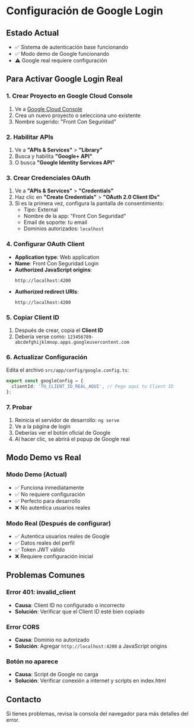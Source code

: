 # Configuración de Google Login

## Estado Actual
- ✅ Sistema de autenticación base funcionando
- ✅ Modo demo de Google funcionando  
- ⚠️ Google real requiere configuración

## Para Activar Google Login Real

### 1. Crear Proyecto en Google Cloud Console
1. Ve a [Google Cloud Console](https://console.cloud.google.com/)
2. Crea un nuevo proyecto o selecciona uno existente
3. Nombre sugerido: "Front Con Seguridad"

### 2. Habilitar APIs
1. Ve a **"APIs & Services"** > **"Library"**
2. Busca y habilita **"Google+ API"** 
3. O busca **"Google Identity Services API"**

### 3. Crear Credenciales OAuth
1. Ve a **"APIs & Services"** > **"Credentials"**
2. Haz clic en **"Create Credentials"** > **"OAuth 2.0 Client IDs"**
3. Si es la primera vez, configura la pantalla de consentimiento:
   - Tipo: External
   - Nombre de la app: "Front Con Seguridad"
   - Email de soporte: tu email
   - Dominios autorizados: `localhost`

### 4. Configurar OAuth Client
- **Application type**: Web application
- **Name**: Front Con Seguridad Login
- **Authorized JavaScript origins**: 
  ```
  http://localhost:4200
  ```
- **Authorized redirect URIs**: 
  ```
  http://localhost:4200
  ```

### 5. Copiar Client ID
1. Después de crear, copia el **Client ID** 
2. Debería verse como: `123456789-abcdefghijklmnop.apps.googleusercontent.com`

### 6. Actualizar Configuración
Edita el archivo `src/app/config/google.config.ts`:

```typescript
export const googleConfig = {
  clientId: 'TU_CLIENT_ID_REAL_AQUI', // Pega aquí tu Client ID
};
```

### 7. Probar
1. Reinicia el servidor de desarrollo: `ng serve`
2. Ve a la página de login
3. Deberías ver el botón oficial de Google
4. Al hacer clic, se abrirá el popup de Google real

## Modo Demo vs Real

### Modo Demo (Actual)
- ✅ Funciona inmediatamente
- ✅ No requiere configuración
- ✅ Perfecto para desarrollo
- ❌ No autentica usuarios reales

### Modo Real (Después de configurar)
- ✅ Autentica usuarios reales de Google
- ✅ Datos reales del perfil
- ✅ Token JWT válido
- ❌ Requiere configuración inicial

## Problemas Comunes

### Error 401: invalid_client
- **Causa**: Client ID no configurado o incorrecto
- **Solución**: Verificar que el Client ID esté bien copiado

### Error CORS
- **Causa**: Dominio no autorizado  
- **Solución**: Agregar `http://localhost:4200` a JavaScript origins

### Botón no aparece
- **Causa**: Script de Google no carga
- **Solución**: Verificar conexión a internet y scripts en index.html

## Contacto
Si tienes problemas, revisa la consola del navegador para más detalles del error.
